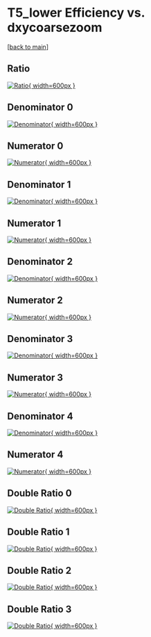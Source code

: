 # T5_lower Efficiency vs. dxycoarsezoom

[[back to main](./)]



## Ratio

[![Ratio](../mtv/var/T5_lower_xtr_11_1_eff_dxycoarsezoom.png){ width=600px }](../mtv/var/T5_lower_xtr_11_1_eff_dxycoarsezoom.pdf)

## Denominator 0

[![Denominator](../mtv/den/T5_lower_xtr_11_1_eff_dxycoarsezoom_den0.png){ width=600px }](../mtv/den/T5_lower_xtr_11_1_eff_dxycoarsezoom_den0.pdf)

## Numerator 0

[![Numerator](../mtv/num/T5_lower_xtr_11_1_eff_dxycoarsezoom_num0.png){ width=600px }](../mtv/num/T5_lower_xtr_11_1_eff_dxycoarsezoom_num0.pdf)

## Denominator 1

[![Denominator](../mtv/den/T5_lower_xtr_11_1_eff_dxycoarsezoom_den1.png){ width=600px }](../mtv/den/T5_lower_xtr_11_1_eff_dxycoarsezoom_den1.pdf)

## Numerator 1

[![Numerator](../mtv/num/T5_lower_xtr_11_1_eff_dxycoarsezoom_num1.png){ width=600px }](../mtv/num/T5_lower_xtr_11_1_eff_dxycoarsezoom_num1.pdf)

## Denominator 2

[![Denominator](../mtv/den/T5_lower_xtr_11_1_eff_dxycoarsezoom_den2.png){ width=600px }](../mtv/den/T5_lower_xtr_11_1_eff_dxycoarsezoom_den2.pdf)

## Numerator 2

[![Numerator](../mtv/num/T5_lower_xtr_11_1_eff_dxycoarsezoom_num2.png){ width=600px }](../mtv/num/T5_lower_xtr_11_1_eff_dxycoarsezoom_num2.pdf)

## Denominator 3

[![Denominator](../mtv/den/T5_lower_xtr_11_1_eff_dxycoarsezoom_den3.png){ width=600px }](../mtv/den/T5_lower_xtr_11_1_eff_dxycoarsezoom_den3.pdf)

## Numerator 3

[![Numerator](../mtv/num/T5_lower_xtr_11_1_eff_dxycoarsezoom_num3.png){ width=600px }](../mtv/num/T5_lower_xtr_11_1_eff_dxycoarsezoom_num3.pdf)

## Denominator 4

[![Denominator](../mtv/den/T5_lower_xtr_11_1_eff_dxycoarsezoom_den4.png){ width=600px }](../mtv/den/T5_lower_xtr_11_1_eff_dxycoarsezoom_den4.pdf)

## Numerator 4

[![Numerator](../mtv/num/T5_lower_xtr_11_1_eff_dxycoarsezoom_num4.png){ width=600px }](../mtv/num/T5_lower_xtr_11_1_eff_dxycoarsezoom_num4.pdf)

## Double Ratio 0

[![Double Ratio](../mtv/ratio/T5_lower_xtr_11_1_eff_dxycoarsezoom_ratio0.png){ width=600px }](../mtv/ratio/T5_lower_xtr_11_1_eff_dxycoarsezoom_ratio0.pdf)

## Double Ratio 1

[![Double Ratio](../mtv/ratio/T5_lower_xtr_11_1_eff_dxycoarsezoom_ratio1.png){ width=600px }](../mtv/ratio/T5_lower_xtr_11_1_eff_dxycoarsezoom_ratio1.pdf)

## Double Ratio 2

[![Double Ratio](../mtv/ratio/T5_lower_xtr_11_1_eff_dxycoarsezoom_ratio2.png){ width=600px }](../mtv/ratio/T5_lower_xtr_11_1_eff_dxycoarsezoom_ratio2.pdf)

## Double Ratio 3

[![Double Ratio](../mtv/ratio/T5_lower_xtr_11_1_eff_dxycoarsezoom_ratio3.png){ width=600px }](../mtv/ratio/T5_lower_xtr_11_1_eff_dxycoarsezoom_ratio3.pdf)

